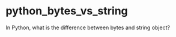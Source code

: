 python_bytes_vs_string
======================

In Python, what is the difference between bytes and string object?
